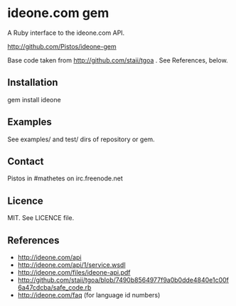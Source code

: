 # ideone.com gem

A Ruby interface to the ideone.com API.

http://github.com/Pistos/ideone-gem

Base code taken from http://github.com/staii/tgoa .  See References, below.

## Installation

gem install ideone

## Examples

See examples/ and test/ dirs of repository or gem.

## Contact

Pistos in #mathetes on irc.freenode.net

## Licence

MIT.  See LICENCE file.

## References

* http://ideone.com/api
* http://ideone.com/api/1/service.wsdl
* http://ideone.com/files/ideone-api.pdf
* http://github.com/staii/tgoa/blob/7490b8564977f9a0b0dde4840e1c00f6a47cdcba/safe_code.rb
* http://ideone.com/faq   (for language id numbers)
